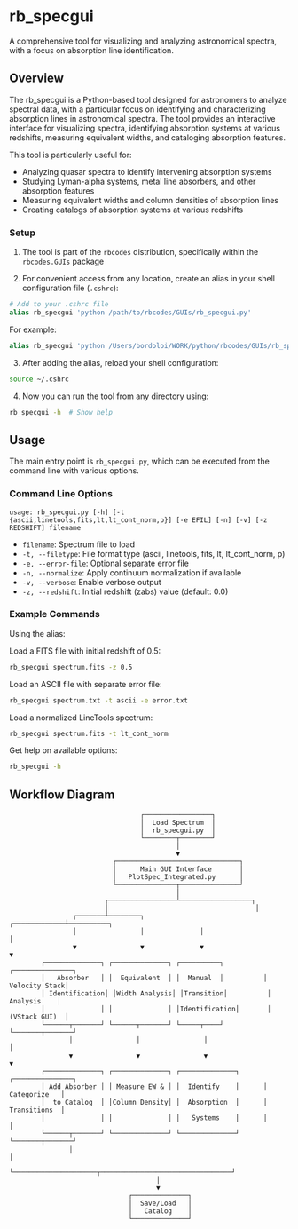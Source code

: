 # rb_specgui

A comprehensive tool for visualizing and analyzing astronomical spectra, with a focus on absorption line identification.

## Overview

The rb_specgui is a Python-based tool designed for astronomers to analyze spectral data, with a particular focus on identifying and characterizing absorption lines in astronomical spectra. The tool provides an interactive interface for visualizing spectra, identifying absorption systems at various redshifts, measuring equivalent widths, and cataloging absorption features.

This tool is particularly useful for:
- Analyzing quasar spectra to identify intervening absorption systems
- Studying Lyman-alpha systems, metal line absorbers, and other absorption features
- Measuring equivalent widths and column densities of absorption lines
- Creating catalogs of absorption systems at various redshifts


### Setup

1. The tool is part of the `rbcodes` distribution, specifically within the `rbcodes.GUIs` package

2. For convenient access from any location, create an alias in your shell configuration file (`.cshrc`):

```csh
# Add to your .cshrc file
alias rb_specgui 'python /path/to/rbcodes/GUIs/rb_specgui.py'
```

For example:
```csh
alias rb_specgui 'python /Users/bordoloi/WORK/python/rbcodes/GUIs/rb_specgui.py'
```

3. After adding the alias, reload your shell configuration:

```bash
source ~/.cshrc
```

4. Now you can run the tool from any directory using:

```bash
rb_specgui -h  # Show help
```

## Usage

The main entry point is `rb_specgui.py`, which can be executed from the command line with various options.

### Command Line Options

```
usage: rb_specgui.py [-h] [-t {ascii,linetools,fits,lt,lt_cont_norm,p}] [-e EFIL] [-n] [-v] [-z REDSHIFT] filename
```

- `filename`: Spectrum file to load
- `-t, --filetype`: File format type (ascii, linetools, fits, lt, lt_cont_norm, p)
- `-e, --error-file`: Optional separate error file
- `-n, --normalize`: Apply continuum normalization if available
- `-v, --verbose`: Enable verbose output
- `-z, --redshift`: Initial redshift (zabs) value (default: 0.0)

### Example Commands

Using the alias:

Load a FITS file with initial redshift of 0.5:
```bash
rb_specgui spectrum.fits -z 0.5
```

Load an ASCII file with separate error file:
```bash
rb_specgui spectrum.txt -t ascii -e error.txt
```

Load a normalized LineTools spectrum:
```bash
rb_specgui spectrum.fits -t lt_cont_norm
```

Get help on available options:
```bash
rb_specgui -h
```

## Workflow Diagram

```
                                 ┌─────────────────┐
                                 │  Load Spectrum  │
                                 │  rb_specgui.py  │
                                 └────────┬────────┘
                                          │
                                          ▼
                          ┌───────────────────────────────┐
                          │      Main GUI Interface       │
                          │   PlotSpec_Integrated.py      │
                          └───────────────┬───────────────┘
                                          │
                        ┌─────────────────┴──────────────────┐
                        │                                     │
                ┌───────┴────────┐              ┌─────────────┴──────────┐
                │                │              │                        │
                ▼                ▼              ▼                        ▼
        ┌──────────────┐ ┌──────────────┐ ┌──────────┐          ┌───────────────┐
        │   Absorber   │ │  Equivalent  │ │  Manual  │          │ Velocity Stack│
        │ Identification│ │Width Analysis│ │Transition│          │   Analysis    │
        │              │ │              │ │Identification│       │ (VStack GUI)  │
        └──────┬───────┘ └──────┬───────┘ └─────┬────┘          └───────┬───────┘
               │                │                │                       │
               ▼                ▼                ▼                       ▼
        ┌──────────────┐ ┌──────────────┐ ┌──────────────┐      ┌───────────────┐
        │ Add Absorber │ │ Measure EW & │ │  Identify    │      │  Categorize   │
        │  to Catalog  │ │Column Density│ │  Absorption  │      │  Transitions  │
        │              │ │              │ │   Systems    │      │               │
        └──────┬───────┘ └──────────────┘ └──────────────┘      └───────┬───────┘
               │                                                         │
               └─────────────────────┬─────────────────────────────────┘
                                     │
                                     ▼
                              ┌──────────────┐
                              │  Save/Load   │
                              │   Catalog    │
                              └──────────────┘